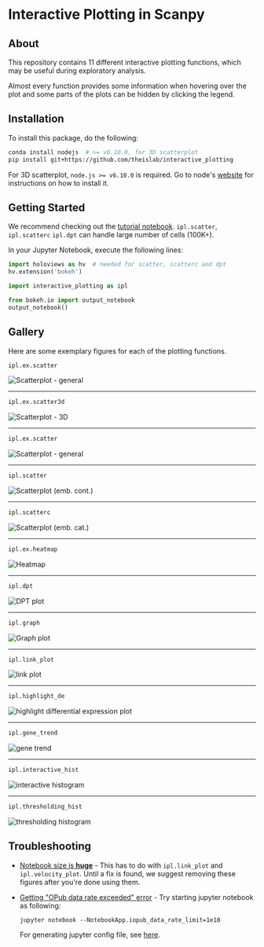 # Interactive Plotting in Scanpy


## About
This repository contains 11 different interactive plotting functions, which may be useful during exploratory analysis.

Almost every function provides some information when hovering over the plot and some parts of the plots can be hidden by clicking the legend.

## Installation
To install this package, do the following:
```bash
conda install nodejs  # >= v6.10.0, for 3D scatterplot
pip install git+https://github.com/theislab/interactive_plotting  
```
For 3D scatterplot, `node.js >= v6.10.0` is required. Go to node's [website](https://nodejs.org/en/) for instructions on how to install it.

## Getting Started
We recommend checking out the [tutorial notebook](./notebooks/interactive_plotting_tutorial.ipynb).
```ipl.scatter```, ```ipl.scatterc``` ```ipl.dpt``` can handle large number of cells (100K+).

In your Jupyter Notebook, execute the following lines:
```python
import holoviews as hv  # needed for scatter, scatterc and dpt
hv.extension('bokeh')

import interactive_plotting as ipl  

from bokeh.io import output_notebook
output_notebook()
```

## Gallery
Here are some exemplary figures for each of the plotting functions.
```python
ipl.ex.scatter
```
![Scatterplot - general](resources/images/scatter_general2.png?raw=true "Scatterplot - general")

---

```python
ipl.ex.scatter3d
```
![Scatterplot - 3D](resources/images/scatter3d.png?raw=true "Scatterplot - 3D")

---

```python
ipl.ex.scatter
```
![Scatterplot - general](resources/images/scatter_general1.png?raw=true "Scatterplot - general")

---

```python
ipl.scatter
```
![Scatterplot (emb. cont.)](resources/images/scatter_cont.png?raw=true "Scatterplot - embedding (continous)")

---

```python
ipl.scatterc
```
![Scatterplot (emb. cat.)](resources/images/scatter_cat.png?raw=true "Scatterplot - embedding (categorical)")

---

```python
ipl.ex.heatmap
```
![Heatmap](https://raw.githubusercontent.com/theislab/interactive_plotting/experimental/resources/images/heatmap.png "Heatmap")

---

```python
ipl.dpt
```
![DPT plot](resources/images/dpt_plot.png?raw=true "DPT plot")

---

```python
ipl.graph
```
![Graph plot](resources/images/graph_plot.png?raw=true "Graph plot")

---

```python
ipl.link_plot
   ``` 
![link plot](resources/images/link_plot.png?raw=true "Link plot")

---

```python
ipl.highlight_de
```
![highlight differential expression plot](resources/images/highlight_de.png?raw=true "Highlight differential expression")

---

```python
ipl.gene_trend
```
![gene trend](resources/images/gene_trend.png?raw=true "Gene trend")

---

```python
ipl.interactive_hist
```
![interactive histogram](resources/images/inter_hist.png?raw=true "Interactive histogram")

---

```python
ipl.thresholding_hist
```
![thresholding histogram](resources/images/thresh_hist.png?raw=true "Thresholding histogram")

## Troubleshooting
* [Notebook size is **huge**](https://github.com/theislab/interactive_plotting/issues/2) - This has to do with ```ipl.link_plot``` and ```ipl.velocity_plot```. Until a fix is found, we suggest removing these figures after you're done using them.
* [Getting "OPub data rate exceeded" error](https://github.com/theislab/interactive_plotting/issues/7) - Try starting jupyter notebook as following:

    ```jupyter notebook --NotebookApp.iopub_data_rate_limit=1e10```

  For generating jupyter config file, see [here](https://stackoverflow.com/questions/43288550/iopub-data-rate-exceeded-in-jupyter-notebook-when-viewing-image).
